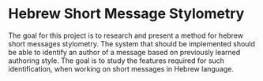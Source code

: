 # Hebrew Short Message Stylometry
The goal for this project is to research and present a method for hebrew short messages stylometry.
The system that should be implemented should be able to identify an author of a message based on previously learned authoring style.
The goal is to study the features required for such identification, when working on short messages in Hebrew language.
